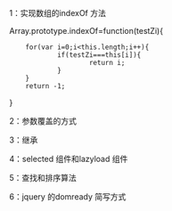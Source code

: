 1：实现数组的indexOf 方法

Array.prototype.indexOf=function(testZi){
        
        for(var i=0;i<this.length;i++){
                if(testZi===this[i]){
                        return i;
                }
        }
        return -1;
}



2：参数覆盖的方式
  <script>
    var x =80;
    function fn(){
    	alert(x);
    	var x = 30;
    	alert(x);
    	x = 20;
    	alert(x);
    	x = function(){};
    	alert(x);
    }
    fn();
  </script>

3：继承


4：selected 组件和lazyload 组件


5：查找和排序算法

6：jquery 的domready 简写方式
